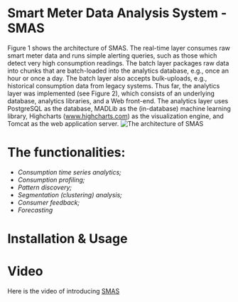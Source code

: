 Smart Meter Data Analysis System - SMAS
======================

Figure 1 shows the architecture of SMAS.  The real-time layer consumes raw smart meter data and runs simple alerting queries, such as those which detect very high consumption readings.  The batch layer packages raw data into chunks that are batch-loaded into the analytics database, e.g., once an hour or once a day.  The batch layer also accepts bulk-uploads, e.g., historical consumption data from legacy systems.  Thus far, the analytics layer was implemented (see Figure 2), which consists of an underlying database, analytics libraries, and a Web front-end.
The analytics layer uses PostgreSQL as the database,  MADLib as the (in-database) machine learning library,  Highcharts (www.highcharts.com) as the visualization engine, and Tomcat as the web application server. 
![The architecture of SMAS](https://dl.dropboxusercontent.com/u/8691433/benchmark/img/smas.png)

The functionalities:
============================
* *Consumption time series analytics;*
* *Consumption profiling;*
* *Pattern discovery;*
* *Segmentation (clustering) analysis;*
* *Consumer feedback;*
* *Forecasting*



Installation & Usage
===========================

Video
======================
Here is the video of introducing [SMAS](https://www.youtube.com/watch?v=5717mOJSwfI&list=UU9F0rInEDHm1RiFD_R_TGMQ)
